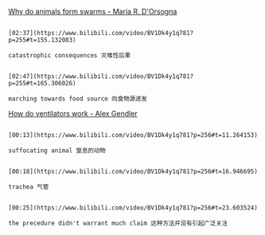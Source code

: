 [Why do animals form swarms - Maria R. D'Orsogna](https://www.bilibili.com/video/BV1Dk4y1q781?p=255)

```ad-note

[02:37](https://www.bilibili.com/video/BV1Dk4y1q781?p=255#t=155.132083)

catastrophic consequences 灾难性后果
```

```ad-note

[02:47](https://www.bilibili.com/video/BV1Dk4y1q781?p=255#t=165.306026)

marching towards food source 向食物源进发
```

[How do ventilators work - Alex Gendler](https://www.bilibili.com/video/BV1Dk4y1q781?p=256)

```ad-note

[00:13](https://www.bilibili.com/video/BV1Dk4y1q781?p=256#t=11.264153)

suffocating animal 窒息的动物
```

```ad-note

[00:18](https://www.bilibili.com/video/BV1Dk4y1q781?p=256#t=16.946695)

trachea 气管
```

```ad-note

[00:25](https://www.bilibili.com/video/BV1Dk4y1q781?p=256#t=23.603524)

the precedure didn't warrant much claim 这种方法并没有引起广泛关注
```

